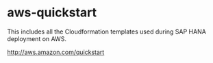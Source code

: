 aws-quickstart
==============

This includes all the Cloudformation templates used during SAP HANA deployment on AWS.

http://aws.amazon.com/quickstart  
